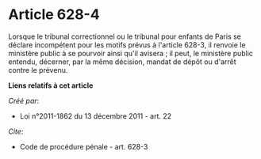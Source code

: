 # Article 628-4

Lorsque le tribunal correctionnel ou le tribunal pour enfants de Paris se déclare incompétent pour les motifs prévus à
l'article 628-3, il renvoie le ministère public à se pourvoir ainsi qu'il avisera ; il peut, le ministère public entendu,
décerner, par la même décision, mandat de dépôt ou d'arrêt contre le prévenu.

**Liens relatifs à cet article**

_Créé par_:

  - Loi n°2011-1862 du 13 décembre 2011 - art. 22

_Cite_:

  - Code de procédure pénale - art. 628-3
